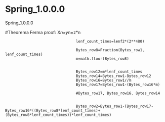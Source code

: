 # Spring_1.0.0.0
Spring_1.0.0.0

#Theorema Ferma proof:
X*n=y*n=z*n


                                    
                                    lenf_count_times=lenf2*(2**480)

                                    Bytes_row8=Fraction(Bytes_row1, lenf_count_times)
                                    m=math.floor(Bytes_row8)
                                   

                                    Bytes_row12=m*lenf_count_times
                                    Bytes_row14=Bytes_row1-Bytes_row12
                                    Bytes_row16=Bytes_row1//m
                                    Bytes_row17=Bytes_row1-(Bytes_row16*m)

                                    #Bytes_row17, Bytes_row16, Bytes_row14


                                    Bytes_row2=Bytes_row1-(Bytes_row17-Bytes_row16*((Bytes_row8*lenf_count_times)+(Bytes_row8*lenf_count_times))*lenf_count_times)
                                    

